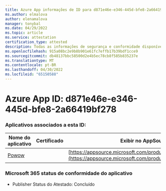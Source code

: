 ```yaml
---
title: Azure App informações de ID para d871e46e-e346-445d-bfe8-2a66419bf278
ms.author: elmalova
author: elenamalova
manager: tonybal
ms.date: 04/29/2022
ms.topic: article
ms.service: attestation
certification_type: attested
description: Todas as informações de segurança e conformidade disponíveis para d871e46e-e346-445d-bfe8-2a66419bf278.
ms.openlocfilehash: 915a08bc2e9b8b901e61fc7effb17b39bdf1cce9
ms.sourcegitcommit: db48137bbc58500d2e4b5ec78cb8f585b835237e
ms.translationtype: MT
ms.contentlocale: pt-BR
ms.lasthandoff: 04/30/2022
ms.locfileid: "65150588"
---
```

# <a name="azure-app-id-d871e46e-e346-445d-bfe8-2a66419bf278"></a>Azure App ID: d871e46e-e346-445d-bfe8-2a66419bf278


### <a name="apps-associated-with-this-id"></a>Aplicativos associados a esta ID:
| **Nome do aplicativo** | **Certificado** | **Exibir no AppSource** |
|--------------|---------------|-----------------------|
| [Powow](../forward/WA200002952.md) |  | [https://appsource.microsoft.com/product/office/WA200002952](https://appsource.microsoft.com/product/office/WA200002952) |

### <a name="microsoft-365-app-compliance-status"></a>Microsoft 365 status de conformidade do aplicativo
- Publisher Status do Atestado: Concluído
